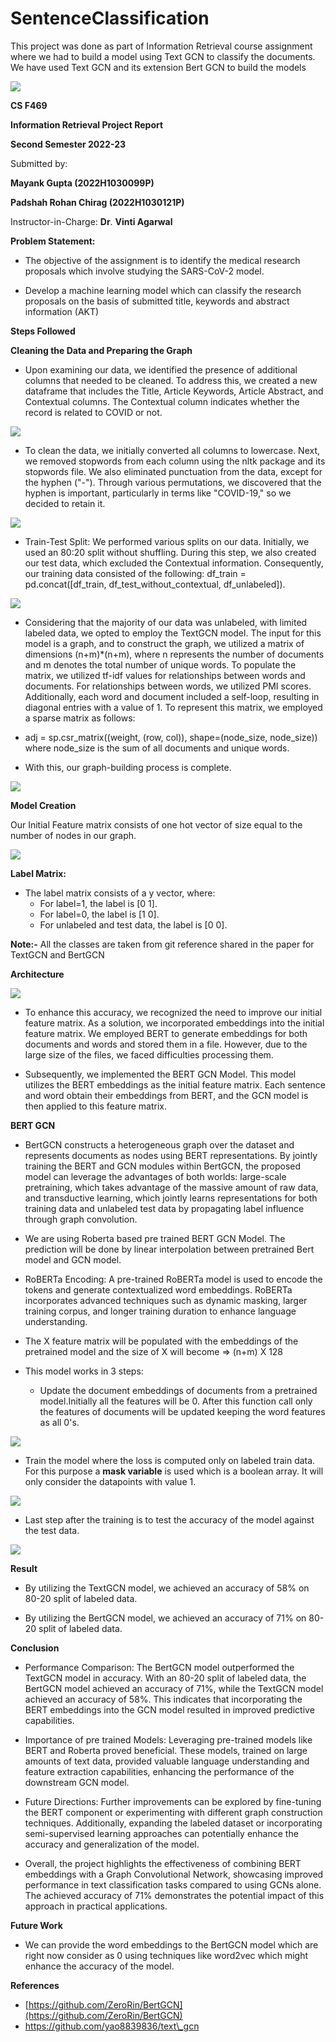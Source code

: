 # SentenceClassification
This project was done as part of Information Retrieval course assignment where we had to build a model using Text GCN to classify the documents. We have used Text GCN and its extension Bert GCN to build the models

![](RackMultipart20230526-1-ow69lj_html_4b7a49b9f2a0362f.png)

**CS F469**

**Information Retrieval Project Report**

**Second Semester 2022-23**

Submitted by:

**Mayank Gupta (2022H1030099P)**

**Padshah Rohan Chirag (2022H1030121P)**

Instructor-in-Charge: **Dr**. **Vinti Agarwal**

**Problem Statement:**

- The objective of the assignment is to identify the medical research proposals which involve studying the SARS-CoV-2 model.

- Develop a machine learning model which can classify the research proposals on the basis of submitted title, keywords and abstract information (AKT)

**Steps Followed**

**Cleaning the Data and Preparing the Graph**

- Upon examining our data, we identified the presence of additional columns that needed to be cleaned. To address this, we created a new dataframe that includes the Title, Article Keywords, Article Abstract, and Contextual columns. The Contextual column indicates whether the record is related to COVID or not.

![](RackMultipart20230526-1-ow69lj_html_cace3366a4c4def7.png)

- To clean the data, we initially converted all columns to lowercase. Next, we removed stopwords from each column using the nltk package and its stopwords file. We also eliminated punctuation from the data, except for the hyphen ("-"). Through various permutations, we discovered that the hyphen is important, particularly in terms like "COVID-19," so we decided to retain it.

![](RackMultipart20230526-1-ow69lj_html_25962f59027fb4ec.png)

- Train-Test Split: We performed various splits on our data. Initially, we used an 80:20 split without shuffling. During this step, we also created our test data, which excluded the Contextual information. Consequently, our training data consisted of the following: df\_train = pd.concat([df\_train, df\_test\_without\_contextual, df\_unlabeled]).

![](RackMultipart20230526-1-ow69lj_html_bc02fb5eb1eec94d.png)

- Considering that the majority of our data was unlabeled, with limited labeled data, we opted to employ the TextGCN model. The input for this model is a graph, and to construct the graph, we utilized a matrix of dimensions (n+m)\*(n+m), where n represents the number of documents and m denotes the total number of unique words. To populate the matrix, we utilized tf-idf values for relationships between words and documents. For relationships between words, we utilized PMI scores. Additionally, each word and document included a self-loop, resulting in diagonal entries with a value of 1. To represent this matrix, we employed a sparse matrix as follows:

- adj = sp.csr\_matrix((weight, (row, col)), shape=(node\_size, node\_size)) where node\_size is the sum of all documents and unique words.

- With this, our graph-building process is complete.

![](RackMultipart20230526-1-ow69lj_html_61da375f8c7dbe40.png)

**Model Creation**

Our Initial Feature matrix consists of one hot vector of size equal to the number of nodes in our graph.

![](RackMultipart20230526-1-ow69lj_html_4ac4c695e5a5fa8e.png)

**Label Matrix:**

- The label matrix consists of a y vector, where:
  - For label=1, the label is [0 1].
  - For label=0, the label is [1 0].
  - For unlabeled and test data, the label is [0 0].

**Note:-** All the classes are taken from git reference shared in the paper for TextGCN and BertGCN

**Architecture**

![](RackMultipart20230526-1-ow69lj_html_9052e98cba592f30.png)

- To enhance this accuracy, we recognized the need to improve our initial feature matrix. As a solution, we incorporated embeddings into the initial feature matrix. We employed BERT to generate embeddings for both documents and words and stored them in a file. However, due to the large size of the files, we faced difficulties processing them.

- Subsequently, we implemented the BERT GCN Model. This model utilizes the BERT embeddings as the initial feature matrix. Each sentence and word obtain their embeddings from BERT, and the GCN model is then applied to this feature matrix.

**BERT GCN**

- BertGCN constructs a heterogeneous graph over the dataset and represents documents as nodes using BERT representations. By jointly training the BERT and GCN modules within BertGCN, the proposed model can leverage the advantages of both worlds: large-scale pretraining, which takes advantage of the massive amount of raw data, and transductive learning, which jointly learns representations for both training data and unlabeled test data by propagating label influence through graph convolution.

- We are using Roberta based pre trained BERT GCN Model. The prediction will be done by linear interpolation between pretrained Bert model and GCN model.

- RoBERTa Encoding: A pre-trained RoBERTa model is used to encode the tokens and generate contextualized word embeddings. RoBERTa incorporates advanced techniques such as dynamic masking, larger training corpus, and longer training duration to enhance language understanding.

- The X feature matrix will be populated with the embeddings of the pretrained model and the size of X will become =\> (n+m) X 128

- This model works in 3 steps:
  - Update the document embeddings of documents from a pretrained model.Initially all the features will be 0. After this function call only the features of documents will be updated keeping the word features as all 0's.

![](RackMultipart20230526-1-ow69lj_html_fdb6847312e4ece0.png)

  - Train the model where the loss is computed only on labeled train data. For this purpose a **mask variable** is used which is a boolean array. It will only consider the datapoints with value 1.

![](RackMultipart20230526-1-ow69lj_html_898e240965aab0bb.png)

  - Last step after the training is to test the accuracy of the model against the test data.

![](RackMultipart20230526-1-ow69lj_html_99b329fa7d835fdd.png)

**Result**

- By utilizing the TextGCN model, we achieved an accuracy of 58% on 80-20 split of labeled data.

- By utilizing the BertGCN model, we achieved an accuracy of 71% on 80-20 split of labeled data.

**Conclusion**

- Performance Comparison: The BertGCN model outperformed the TextGCN model in accuracy. With an 80-20 split of labeled data, the BertGCN model achieved an accuracy of 71%, while the TextGCN model achieved an accuracy of 58%. This indicates that incorporating the BERT embeddings into the GCN model resulted in improved predictive capabilities.

- Importance of pre trained Models: Leveraging pre-trained models like BERT and Roberta proved beneficial. These models, trained on large amounts of text data, provided valuable language understanding and feature extraction capabilities, enhancing the performance of the downstream GCN model.

- Future Directions: Further improvements can be explored by fine-tuning the BERT component or experimenting with different graph construction techniques. Additionally, expanding the labeled dataset or incorporating semi-supervised learning approaches can potentially enhance the accuracy and generalization of the model.

- Overall, the project highlights the effectiveness of combining BERT embeddings with a Graph Convolutional Network, showcasing improved performance in text classification tasks compared to using GCNs alone. The achieved accuracy of 71% demonstrates the potential impact of this approach in practical applications.

**Future Work**

- We can provide the word embeddings to the BertGCN model which are right now consider as 0 using techniques like word2vec which might enhance the accuracy of the model.

**References**

- [https://github.com/ZeroRin/BertGCN](https://github.com/ZeroRin/BertGCN)
- https://github.com/yao8839836/text\_gcn
